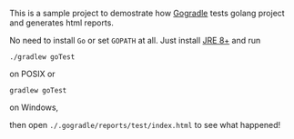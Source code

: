 This is a sample project to demostrate how [Gogradle](https://github.com/blindpirate/gogradle) tests golang project and generates html reports.

No need to install `Go` or set `GOPATH` at all. Just install [JRE 8+](http://www.oracle.com/technetwork/java/javase/downloads/jdk8-downloads-2133151.html) and run 

```
./gradlew goTest 
```
on POSIX or

```
gradlew goTest 
```
on Windows,

then open `./.gogradle/reports/test/index.html` to see what happened!
